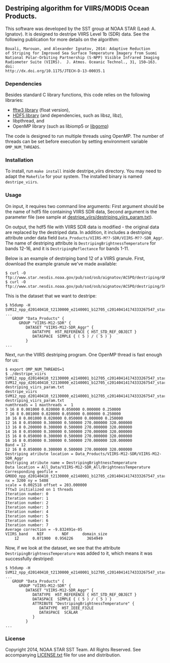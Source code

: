 
## Destriping algorithm for VIIRS/MODIS Ocean Products.

This software was developed by the SST group at NOAA STAR (Lead:
A. Ignatov). It is designed to destripe VIIRS Level 1b (SDR) data.
See the following publication for more details on the algorithm:

    Bouali, Marouan, and Alexander Ignatov, 2014: Adaptive Reduction
    of Striping for Improved Sea Surface Temperature Imagery from Suomi
    National Polar-Orbiting Partnership (S-NPP) Visible Infrared Imaging
    Radiometer Suite (VIIRS).  J. Atmos. Oceanic Technol., 31, 150–163. doi:
    http://dx.doi.org/10.1175/JTECH-D-13-00035.1

### Dependencies

Besides standard C library functions, this code relies on the following
libraries:
* [fftw3 library](http://www.fftw.org/) (float version),
* [HDF5 library](http://www.hdfgroup.org/HDF5/) (and dependencies, such as libsz, libz),
* libpthread, and
* OpenMP library (such as libiomp5 or [libgomp](https://gcc.gnu.org/projects/gomp/))

The code is designed to run multiple threads using OpenMP. 
The number of threads can be set before execution by
setting environment variable `OMP_NUM_THREADS`.

### Installation

To install, run `make install` inside destripe_viirs directory. You may
need to adapt the `Makefile` for your system. The installed binary is named
`destripe_viirs`.

### Usage

On input, it requires two command line arguments: First argument should
be the name of hdf5 file containing VIIRS SDR data, Second argument is the
parameter file (see sample at
[destripe_viirs/destriping_viirs_param.txt](destripe_viirs/destriping_viirs_param.txt)).

On output, the hdf5 file with VIIRS SDR data is modified -
the original data are replaced by the destriped data.
In addition, it includes a destriping attribute under data field
`Data_Products/VIIRS-M??-SDR/VIIRS-M??-SDR_Aggr`.
The name of destriping attribute is `DestripingBrightnessTemperature` for bands 12-16,
and it is `DestripingReflectance` for bands 1-11.

Below is an example of destriping band 12 of a VIIRS granule. First, download the example granule we've made available:
```
$ curl -O ftp://www.star.nesdis.noaa.gov/pub/sod/osb/aignatov/ACSPO/destriping/GMODO_npp_d20140410_t2130000_e2140001_b12705_c20140414174333267547_star_dev.h5
$ curl -O ftp://www.star.nesdis.noaa.gov/pub/sod/osb/aignatov/ACSPO/destriping/SVM12_npp_d20140410_t2130000_e2140001_b12705_c20140414174333267547_star_dev.h5
```
This is the dataset that we want to destripe:
```
$ h5dump -H SVM12_npp_d20140410_t2130000_e2140001_b12705_c20140414174333267547_star_dev.h5
...
   GROUP "Data_Products" {
      GROUP "VIIRS-M12-SDR" {
         DATASET "VIIRS-M12-SDR_Aggr" {
            DATATYPE  H5T_REFERENCE { H5T_STD_REF_OBJECT }
            DATASPACE  SIMPLE { ( 5 ) / ( 5 ) }
         }
...
```
Next, run the VIIRS destriping program. One OpenMP thread is fast enough for us:
```
$ export OMP_NUM_THREADS=1
$ ./destripe_viirs SVM12_npp_d20140410_t2130000_e2140001_b12705_c20140414174333267547_star_dev.h5 SVM12_npp_d20140410_t2130000_e2140001_b12705_c20140414174333267547_star_dev.h5 destriping_viirs_param.txt
destripe_viirs SVM12_npp_d20140410_t2130000_e2140001_b12705_c20140414174333267547_star_dev.h5 destriping_viirs_param.txt
numthreads = 1 maxthreads =  1
5 16 8 0.001000 0.020000 0.050000 0.000000 0.250000
7 16 8 0.001000 0.020000 0.050000 0.000000 0.250000
10 16 8 0.001000 0.020000 0.050000 0.000000 0.250000
12 16 8 0.050000 0.300000 0.500000 270.000000 320.000000
13 16 8 0.200000 0.300000 0.500000 270.000000 320.000000
14 16 8 0.050000 0.300000 0.500000 270.000000 320.000000
15 16 8 0.050000 0.300000 0.500000 270.000000 320.000000
16 16 8 0.050000 0.300000 0.500000 270.000000 320.000000
Band = 12
12 16 8 0.050000 0.300000 0.500000 270.000000 320.000000
Destriping atribute location = Data_Products/VIIRS-M12-SDR/VIIRS-M12-SDR_Aggr
Destriping atribute name = DestripingBrightnessTemperature
Data location = All_Data/VIIRS-M12-SDR_All/BrightnessTemperature
Corresponding geofile = GMODO_npp_d20140410_t2130000_e2140001_b12705_c20140414174333267547_star_dev.h5
nx = 3200 ny = 5408
scale = 0.002518 offset = 203.000000
fftw3 initialized on 1 threads
Iteration number: 0
Iteration number: 1
Iteration number: 2
Iteration number: 3
Iteration number: 4
Iteration number: 5
Iteration number: 6
Iteration number: 7
Average correction = -9.832491e-05
VIIRS_band    NIF        NDF      domain_size
    12      0.071900  0.956226      3654949
```
Now, if we look at the dataset, we see that the attribute `DestripingBrightnessTemperature` was added to it, which means it was successfully destriped:
```
$ h5dump -H SVM12_npp_d20140410_t2130000_e2140001_b12705_c20140414174333267547_star_dev.h5
...
   GROUP "Data_Products" {
      GROUP "VIIRS-M12-SDR" {
         DATASET "VIIRS-M12-SDR_Aggr" {
            DATATYPE  H5T_REFERENCE { H5T_STD_REF_OBJECT }
            DATASPACE  SIMPLE { ( 5 ) / ( 5 ) }
            ATTRIBUTE "DestripingBrightnessTemperature" {
               DATATYPE  H5T_IEEE_F32LE
               DATASPACE  SCALAR
            }
         }
...
```

### License

Copyright 2014, NOAA STAR SST Team. All Rights Reserved.
See accompanying [LICENSE.txt](LICENSE.txt) file for use and distribution.
